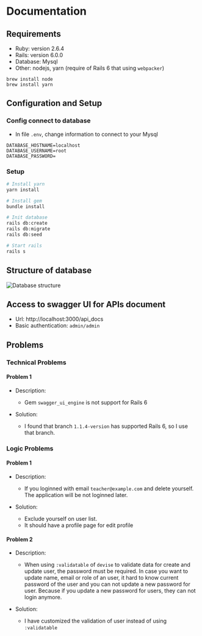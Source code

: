 # Documentation

## Requirements
- Ruby: version 2.6.4
- Rails: version 6.0.0
- Database: Mysql
- Other: nodejs, yarn (require of Rails 6 that using `webpacker`)
```
brew install node
brew install yarn
```

## Configuration and Setup
### Config connect to database
- In file `.env`, change information to connect to your Mysql

```
DATABASE_HOSTNAME=localhost
DATABASE_USERNAME=root
DATABASE_PASSWORD=
```

### Setup
```bash
# Install yarn
yarn install

# Install gem
bundle install

# Init database
rails db:create
rails db:migrate
rails db:seed

# Start rails
rails s
```

## Structure of database

![Database structure](https://user-images.githubusercontent.com/12421656/65848126-d6bb0800-e36e-11e9-9483-69d1bca13e3d.png)

## Access to swagger UI for APIs document
- Url: http://localhost:3000/api_docs
- Basic authentication: `admin/admin`

## Problems

### Technical Problems

#### Problem 1
- Description:
  - Gem `swagger_ui_engine` is not support for Rails 6

- Solution:
  - I found that branch `1.1.4-version` has supported Rails 6, so I use that branch.

### Logic Problems

#### Problem 1
- Description:
  - If you loginned with email `teacher@example.com` and delete yourself. The application will be not loginned later.

- Solution:
  - Exclude yourself on user list. 
  - It should have a profile page for edit profile

#### Problem 2
- Description:
  - When using `:validatable` of `devise` to validate data for create and update user, the password must be required. In case you want to update name, email or role of an user, it hard to know current password of the user and you can not update a new password for user. Because if you update a new password for users, they can not login anymore.

- Solution:
  - I have customized the validation of user instead of using `:validatable`